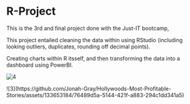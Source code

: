 # R-Project
<p>This is the 3rd and final project done with the Just-IT bootcamp,</p>
<p>This project entailed cleaning the data within using RStudio (including looking outliers, duplicates, rounding off decimal points).</p>
<p>Creating charts within R itsself, and then transforming the data into a dashboard using PowerBI.</p>

![4](https://github.com/Jonah-Gray/Hollywoods-Most-Profitable-Stories/assets/133653184/e1c6b3b9-5fd1-42ca-b450-4d94183b2109)
<p> ![3](https://github.com/Jonah-Gray/Hollywoods-Most-Profitable-Stories/assets/133653184/76489d5a-5144-421f-a883-294c1dd341a5) </p>
